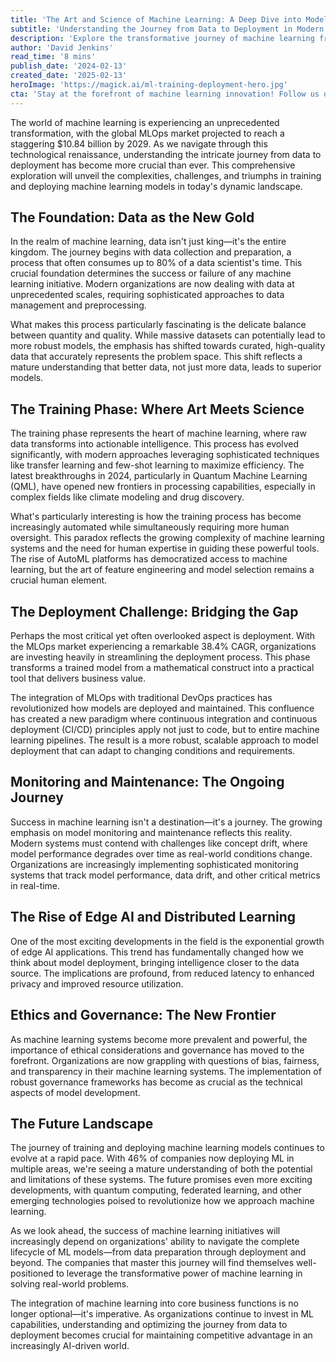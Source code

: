 ```yaml
---
title: 'The Art and Science of Machine Learning: A Deep Dive into Model Training and Deployment'
subtitle: 'Understanding the Journey from Data to Deployment in Modern Machine Learning'
description: 'Explore the transformative journey of machine learning from data preparation to deployment, as the global MLOps market heads toward $10.84 billion by 2029. Discover how organizations are navigating the complexities of model training, deployment challenges, and the rising importance of ethics in AI development.'
author: 'David Jenkins'
read_time: '8 mins'
publish_date: '2024-02-13'
created_date: '2025-02-13'
heroImage: 'https://magick.ai/ml-training-deployment-hero.jpg'
cta: 'Stay at the forefront of machine learning innovation! Follow us on LinkedIn for regular updates on AI trends, MLOps best practices, and cutting-edge developments in the world of machine learning.'
---
```


The world of machine learning is experiencing an unprecedented transformation, with the global MLOps market projected to reach a staggering $10.84 billion by 2029. As we navigate through this technological renaissance, understanding the intricate journey from data to deployment has become more crucial than ever. This comprehensive exploration will unveil the complexities, challenges, and triumphs in training and deploying machine learning models in today's dynamic landscape.

## The Foundation: Data as the New Gold

In the realm of machine learning, data isn't just king—it's the entire kingdom. The journey begins with data collection and preparation, a process that often consumes up to 80% of a data scientist's time. This crucial foundation determines the success or failure of any machine learning initiative. Modern organizations are now dealing with data at unprecedented scales, requiring sophisticated approaches to data management and preprocessing.

What makes this process particularly fascinating is the delicate balance between quantity and quality. While massive datasets can potentially lead to more robust models, the emphasis has shifted towards curated, high-quality data that accurately represents the problem space. This shift reflects a mature understanding that better data, not just more data, leads to superior models.

## The Training Phase: Where Art Meets Science

The training phase represents the heart of machine learning, where raw data transforms into actionable intelligence. This process has evolved significantly, with modern approaches leveraging sophisticated techniques like transfer learning and few-shot learning to maximize efficiency. The latest breakthroughs in 2024, particularly in Quantum Machine Learning (QML), have opened new frontiers in processing capabilities, especially in complex fields like climate modeling and drug discovery.

What's particularly interesting is how the training process has become increasingly automated while simultaneously requiring more human oversight. This paradox reflects the growing complexity of machine learning systems and the need for human expertise in guiding these powerful tools. The rise of AutoML platforms has democratized access to machine learning, but the art of feature engineering and model selection remains a crucial human element.

## The Deployment Challenge: Bridging the Gap

Perhaps the most critical yet often overlooked aspect is deployment. With the MLOps market experiencing a remarkable 38.4% CAGR, organizations are investing heavily in streamlining the deployment process. This phase transforms a trained model from a mathematical construct into a practical tool that delivers business value.

The integration of MLOps with traditional DevOps practices has revolutionized how models are deployed and maintained. This confluence has created a new paradigm where continuous integration and continuous deployment (CI/CD) principles apply not just to code, but to entire machine learning pipelines. The result is a more robust, scalable approach to model deployment that can adapt to changing conditions and requirements.

## Monitoring and Maintenance: The Ongoing Journey

Success in machine learning isn't a destination—it's a journey. The growing emphasis on model monitoring and maintenance reflects this reality. Modern systems must contend with challenges like concept drift, where model performance degrades over time as real-world conditions change. Organizations are increasingly implementing sophisticated monitoring systems that track model performance, data drift, and other critical metrics in real-time.

## The Rise of Edge AI and Distributed Learning

One of the most exciting developments in the field is the exponential growth of edge AI applications. This trend has fundamentally changed how we think about model deployment, bringing intelligence closer to the data source. The implications are profound, from reduced latency to enhanced privacy and improved resource utilization.

## Ethics and Governance: The New Frontier

As machine learning systems become more prevalent and powerful, the importance of ethical considerations and governance has moved to the forefront. Organizations are now grappling with questions of bias, fairness, and transparency in their machine learning systems. The implementation of robust governance frameworks has become as crucial as the technical aspects of model development.

## The Future Landscape

The journey of training and deploying machine learning models continues to evolve at a rapid pace. With 46% of companies now deploying ML in multiple areas, we're seeing a mature understanding of both the potential and limitations of these systems. The future promises even more exciting developments, with quantum computing, federated learning, and other emerging technologies poised to revolutionize how we approach machine learning.

As we look ahead, the success of machine learning initiatives will increasingly depend on organizations' ability to navigate the complete lifecycle of ML models—from data preparation through deployment and beyond. The companies that master this journey will find themselves well-positioned to leverage the transformative power of machine learning in solving real-world problems.

The integration of machine learning into core business functions is no longer optional—it's imperative. As organizations continue to invest in ML capabilities, understanding and optimizing the journey from data to deployment becomes crucial for maintaining competitive advantage in an increasingly AI-driven world.